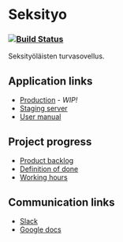 # Seksityo
### [![Build Status](https://travis-ci.com/Yskinator/seksityo.svg?token=41SHUMweY7uuRhfaw17C&branch=master)](https://travis-ci.com/Yskinator/seksityo)
Seksityöläisten turvasovellus. 

## Application links
* [Production](https://github.com/seksityo/project-info/blob/master) - _WIP!_
* [Staging server](http://seksity.herokuapp.com/)
* [User manual](https://docs.google.com/document/d/1x41Nk0v3rWSu3MWyFYANYSVgNSy7dZo-CpxwgL0aHr0/edit?usp=sharing)

## Project progress
* [Product backlog](https://trello.com/b/D8Ie2cXg/seksityo)
* [Definition of done](https://drive.google.com/file/d/0Bztkd2OpADZVbUxoSGhuYkpiTncxUUw5V0dxS3pQWVVOYlRF/view)
* [Working hours](https://docs.google.com/spreadsheets/d/1qSCvHsSDEliY1WQAgo14Q4blZXqp_mHPGisKarl-cIs/edit?usp=sharing)

## Communication links
* [Slack](https://seksity.slack.com/messages/general/)
* [Google docs](https://drive.google.com/drive/folders/0B65IWFF6F5DSenhqLVlPc3hCNXM)
